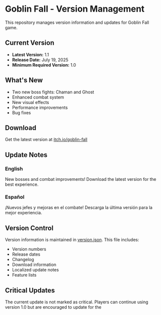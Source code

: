 # Goblin Fall - Version Management

This repository manages version information and updates for Goblin Fall game.

## Current Version

- **Latest Version:** 1.1
- **Release Date:** July 19, 2025
- **Minimum Required Version:** 1.0

## What's New

- Two new boss fights: Chaman and Ghost
- Enhanced combat system
- New visual effects
- Performance improvements
- Bug fixes

## Download

Get the latest version at [itch.io/goblin-fall](https://wearymench.itch.io/goblin-fall)

## Update Notes

### English

New bosses and combat improvements! Download the latest version for the best experience.

### Español

¡Nuevos jefes y mejoras en el combate! Descarga la última versión para la mejor experiencia.

## Version Control

Version information is maintained in [version.json](version.json). This file includes:

- Version numbers
- Release dates
- Changelog
- Download information
- Localized update notes
- Feature lists

## Critical Updates

The current update is not marked as critical. Players can continue using version 1.0 but are encouraged to update for the
